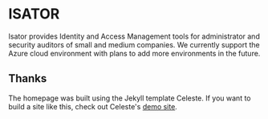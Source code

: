 # ISATOR

Isator provides Identity and Access Management tools for administrator and security auditors of small and medium companies. We currently support the Azure cloud environment with plans to add more environments in the future. 


## Thanks 

The homepage was built using the Jekyll template Celeste. If you want to build a site like this, check out Celeste's [demo site](https://nicoelayda.github.io/celeste).
